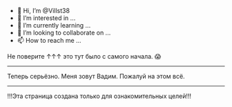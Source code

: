 - 👋 Hi, I’m @Villst38
- 👀 I’m interested in ...
- 🌱 I’m currently learning ...
- 💞️ I’m looking to collaborate on ...
- 📫 How to reach me ...

<!---
Villst38/Villst38 is a ✨ special ✨ repository because its `README.md` (this file) appears on your GitHub profile.
You can click the Preview link to take a look at your changes.
--->

Не поверите ↑↑↑ это тут было с самого начала. 😱

--------------------------------------------

Теперь серьёзно.
Меня зовут Вадим. Пожалуй на этом всё. 

--------------------------------------------

!!!Эта страница создана только для ознакомительных целей!!!
